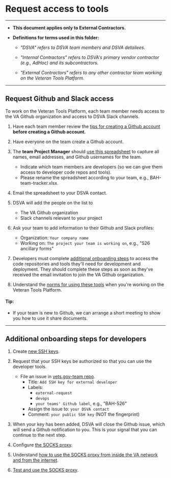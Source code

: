 # Request access to tools

<hr>

* **This document applies only to External Contractors.**

* **Definitions for terms used in this folder:**

  * *"DSVA" refers to DSVA team members and DSVA detailees.*

  * *"Internal Contractors" refers to DSVA's primary vendor contractor (e.g., AdHoc) and its subcontractors.*

  * *"External Contractors" refers to any other contractor team working on the Veteran Tools Platform.*

<hr>


## Request Github and Slack access

To work on the Veteran Tools Platform, each team member needs access to the VA Github organization and access to DSVA Slack channels.

1. Have each team member review the [tips for creating a Github account](../Norms/Github/README.md#tips-for-creating-a-github-account) **before creating a Github account.**

1. Have everyone on the team create a Github account.

1. The **team Project Manager** should [use this spreadsheet](external-contractor-team-tracker.xlsx) to capture all names, email addresses, and Github usernames for the team.
    * Indicate which team members are developers (so we can give them access to developer code repos and tools).
    * Please rename the spreadsheet according to your team, e.g., BAH-team-tracker.xlsx.

1. Email the spreadsheet to your DSVA contact.

1. DSVA will add the people on the list to
    * The VA Github organization
    * Slack channels relevant to your project

1. Ask your team to add information to their Github and Slack profiles:
    * Organization: ```Your company name```
    * Working on: ```The project your team is working on```, e.g., "526 ancillary forms"
1. Developers must complete [additional onboarding steps](#additional-onboarding-steps-for-developers) to access the code repositories and tools they'll need for development and deployment. They should complete these steps as soon as they've received the email invitation to join the VA Github organization.

1. Understand the [norms for using these tools](../Norms/norms-tools.md) when you're working on the Veteran Tools Platform.


#### Tip:

* If your team is new to Github, we can arrange a short meeting to show you how to use it share documents.

<hr>

## Additional onboarding steps for developers

1. Create [new SSH keys](https://github.com/department-of-veterans-affairs/vets.gov-team/blob/master/Work%20Practices/Engineering/Internal%20Tools.md#create-an-ssh-public-key).

1. Request that your SSH keys be authorized so that you can use the developer tools.
    * File an issue in [vets.gov-team repo](https://github.com/department-of-veterans-affairs/vets.gov-team).
      * Title: ```Add SSH key for external developer```
      * Labels: 
        * ```external-request```
        * ```devops```
        * ```your teams' Github label```, e.g., "BAH-526"
      * Assign the issue to: ```your DSVA contact```
      * Comment: ```your public SSH key``` (NOT the fingerprint)    

1. When your key has been added, DSVA will close the Github issue, which will send a Github notification to you. This is your signal that you can continue to the next step.

1. Configure [the SOCKS proxy](https://github.com/department-of-veterans-affairs/vets.gov-team/blob/master/Work%20Practices/Engineering/Internal%20Tools.md#configure-the-socks-proxy---all-other-developers).

1. Understand [how to use the SOCKS proxy from inside the VA network and from the internet](https://github.com/department-of-veterans-affairs/vets.gov-team/blob/master/Work%20Practices/Engineering/Internal%20Tools.md#accessing-socks-proxy-from-va-network).

1. [Test and use the SOCKS proxy](https://github.com/department-of-veterans-affairs/vets.gov-team/blob/master/Work%20Practices/Engineering/Internal%20Tools.md#testing-and-using-the-socks-proxy).

